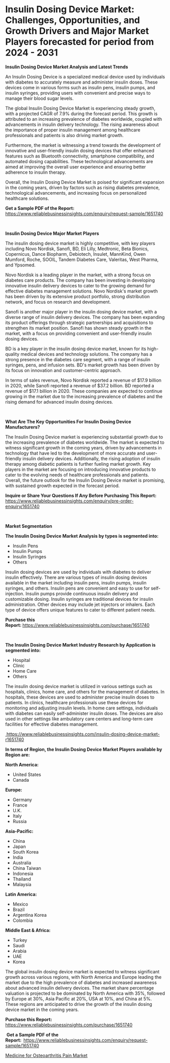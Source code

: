 <p><h1>Insulin Dosing Device Market: Challenges, Opportunities, and Growth Drivers and Major Market Players forecasted for period from 2024 - 2031</h1></p><p><strong>Insulin Dosing Device Market Analysis and Latest Trends</strong></p>
<p><p>An Insulin Dosing Device is a specialized medical device used by individuals with diabetes to accurately measure and administer insulin doses. These devices come in various forms such as insulin pens, insulin pumps, and insulin syringes, providing users with convenient and precise ways to manage their blood sugar levels.</p><p>The global Insulin Dosing Device Market is experiencing steady growth, with a projected CAGR of 7.9% during the forecast period. This growth is attributed to an increasing prevalence of diabetes worldwide, coupled with advancements in insulin delivery technology. The rising awareness about the importance of proper insulin management among healthcare professionals and patients is also driving market growth.</p><p>Furthermore, the market is witnessing a trend towards the development of innovative and user-friendly insulin dosing devices that offer enhanced features such as Bluetooth connectivity, smartphone compatibility, and automated dosing capabilities. These technological advancements are aimed at improving the overall user experience and ensuring better adherence to insulin therapy.</p><p>Overall, the Insulin Dosing Device Market is poised for significant expansion in the coming years, driven by factors such as rising diabetes prevalence, technological advancements, and increasing focus on personalized healthcare solutions.</p></p>
<p><strong>Get a Sample PDF of the Report:&nbsp;</strong> <a href="https://www.reliablebusinessinsights.com/enquiry/request-sample/1651740">https://www.reliablebusinessinsights.com/enquiry/request-sample/1651740</a></p>
<p>&nbsp;</p>
<p><strong>Insulin Dosing Device Major Market Players</strong></p>
<p><p>The insulin dosing device market is highly competitive, with key players including Novo Nordisk, Sanofi, BD, Eli Lilly, Medtronic, Beta Bionics, Copernicus, Dance Biopharm, Debiotech, Insulet, MannKind, Owen Mumford, Roche, SOOIL, Tandem Diabetes Care, Valeritas, West Pharma, and Ypsomed.</p><p>Novo Nordisk is a leading player in the market, with a strong focus on diabetes care products. The company has been investing in developing innovative insulin delivery devices to cater to the growing demand for effective diabetes management solutions. Novo Nordisk's market growth has been driven by its extensive product portfolio, strong distribution network, and focus on research and development.</p><p>Sanofi is another major player in the insulin dosing device market, with a diverse range of insulin delivery devices. The company has been expanding its product offerings through strategic partnerships and acquisitions to strengthen its market position. Sanofi has shown steady growth in the market, with a focus on providing convenient and user-friendly insulin dosing devices.</p><p>BD is a key player in the insulin dosing device market, known for its high-quality medical devices and technology solutions. The company has a strong presence in the diabetes care segment, with a range of insulin syringes, pens, and infusion sets. BD's market growth has been driven by its focus on innovation and customer-centric approach.</p><p>In terms of sales revenue, Novo Nordisk reported a revenue of $17.9 billion in 2020, while Sanofi reported a revenue of $37.2 billion. BD reported a revenue of $17.1 billion in 2020. These companies are expected to continue growing in the market due to the increasing prevalence of diabetes and the rising demand for advanced insulin dosing devices.</p></p>
<p>&nbsp;</p>
<p><strong>What Are The Key Opportunities For Insulin Dosing Device Manufacturers?</strong></p>
<p><p>The Insulin Dosing Device market is experiencing substantial growth due to the increasing prevalence of diabetes worldwide. The market is expected to witness significant growth in the coming years, driven by advancements in technology that have led to the development of more accurate and user-friendly insulin delivery devices. Additionally, the rising adoption of insulin therapy among diabetic patients is further fueling market growth. Key players in the market are focusing on introducing innovative products to cater to the evolving needs of healthcare professionals and patients. Overall, the future outlook for the Insulin Dosing Device market is promising, with sustained growth expected in the forecast period.</p></p>
<p><strong>Inquire or Share Your Questions If Any Before Purchasing This Report:</strong> <a href="https://www.reliablebusinessinsights.com/enquiry/pre-order-enquiry/1651740">https://www.reliablebusinessinsights.com/enquiry/pre-order-enquiry/1651740</a></p>
<p>&nbsp;</p>
<p><strong>Market Segmentation</strong></p>
<p><strong>The Insulin Dosing Device Market Analysis by types is segmented into:</strong></p>
<p><ul><li>Insulin Pens</li><li>Insulin Pumps</li><li>Insulin Syringes</li><li>Others</li></ul></p>
<p><p>Insulin dosing devices are used by individuals with diabetes to deliver insulin effectively. There are various types of insulin dosing devices available in the market including insulin pens, insulin pumps, insulin syringes, and others. Insulin pens are convenient and easy to use for self-injection. Insulin pumps provide continuous insulin delivery and customizable dosing. Insulin syringes are traditional devices for insulin administration. Other devices may include jet injectors or inhalers. Each type of device offers unique features to cater to different patient needs.</p></p>
<p><strong>Purchase this Report:&nbsp;</strong><a href="https://www.reliablebusinessinsights.com/purchase/1651740">https://www.reliablebusinessinsights.com/purchase/1651740</a></p>
<p>&nbsp;</p>
<p><strong>The Insulin Dosing Device Market Industry Research by Application is segmented into:</strong></p>
<p><ul><li>Hospital</li><li>Clinic</li><li>Home Care</li><li>Others</li></ul></p>
<p><p>The insulin dosing device market is utilized in various settings such as hospitals, clinics, home care, and others for the management of diabetes. In hospitals, these devices are used to administer precise insulin doses to patients. In clinics, healthcare professionals use these devices for monitoring and adjusting insulin levels. In home care settings, individuals with diabetes can easily self-administer insulin doses. The devices are also used in other settings like ambulatory care centers and long-term care facilities for effective diabetes management.</p></p>
<p><a href="https://www.reliablebusinessinsights.com/insulin-dosing-device-market-r1651740">&nbsp;https://www.reliablebusinessinsights.com/insulin-dosing-device-market-r1651740</a></p>
<p><strong>In terms of Region, the Insulin Dosing Device Market Players available by Region are:</strong></p>
<p>
    <p> <strong> North America: </strong>
        <ul>
            <li>United States</li>
            <li>Canada</li>
        </ul>
        </p> 
    <p> <strong> Europe: </strong>
        <ul>
            <li>Germany</li>
            <li>France</li>
            <li>U.K.</li>
            <li>Italy</li>
            <li>Russia</li>
        </ul>
        </p> 
    <p> <strong> Asia-Pacific: </strong>
        <ul>
            <li>China</li>
            <li>Japan</li>
            <li>South Korea</li>
            <li>India</li>
            <li>Australia</li>
            <li>China Taiwan</li>
            <li>Indonesia</li>
            <li>Thailand</li>
            <li>Malaysia</li>
        </ul>
        </p> 
    <p> <strong> Latin America: </strong>
        <ul>
            <li>Mexico</li>
            <li>Brazil</li>
            <li>Argentina Korea</li>
            <li>Colombia</li>
        </ul>
        </p> 
    <p> <strong> Middle East & Africa: </strong>
        <ul>
            <li>Turkey</li>
            <li>Saudi</li>
            <li>Arabia</li>
            <li>UAE</li>
            <li>Korea</li>
        </ul>
    </p>
    </p>
<p><p>The global insulin dosing device market is expected to witness significant growth across various regions, with North America and Europe leading the market due to the high prevalence of diabetes and increased awareness about advanced insulin delivery devices. The market share percentage valuation is projected to be dominated by North America with 35%, followed by Europe at 30%, Asia Pacific at 20%, USA at 10%, and China at 5%. These regions are anticipated to drive the growth of the insulin dosing device market in the coming years.</p></p>
<p><strong>Purchase this Report: </strong><a href="https://www.reliablebusinessinsights.com/purchase/1651740">https://www.reliablebusinessinsights.com/purchase/1651740</a></p>
<p>&nbsp;<strong>Get a Sample PDF of the Report:&nbsp;&nbsp;</strong><a href="https://www.reliablebusinessinsights.com/enquiry/request-sample/1651740">https://www.reliablebusinessinsights.com/enquiry/request-sample/1651740</a></p>
<p><strong></strong></p>
<p><p><a href="https://github.com/vanielleho/Market-Research-Report-List-1/blob/main/medicine-for-osteoarthritis-pain-market.md">Medicine for Osteoarthritis Pain Market</a></p></p>